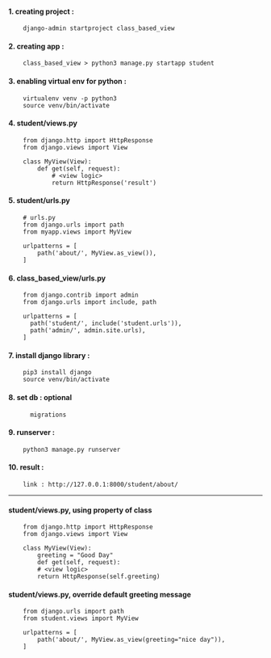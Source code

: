 #### 1. creating project : 

        django-admin startproject class_based_view


#### 2. creating app : 
    
        class_based_view > python3 manage.py startapp student


#### 3. enabling virtual env for python :

        virtualenv venv -p python3
        source venv/bin/activate


#### 4. student/views.py

        from django.http import HttpResponse
        from django.views import View

        class MyView(View):
            def get(self, request):
                # <view logic>
                return HttpResponse('result')


#### 5. student/urls.py

        # urls.py
        from django.urls import path
        from myapp.views import MyView

        urlpatterns = [
            path('about/', MyView.as_view()),
        ]


#### 6. class_based_view/urls.py

        from django.contrib import admin
        from django.urls import include, path

        urlpatterns = [
          path('student/', include('student.urls')),	
          path('admin/', admin.site.urls),
        ]



#### 7. install django library : 

        pip3 install django
        source venv/bin/activate


#### 8. set db : optional
	      migrations



#### 9. runserver : 

        python3 manage.py runserver


#### 10. result : 
        
        link : http://127.0.0.1:8000/student/about/




---

#### student/views.py, using property of class

		from django.http import HttpResponse
		from django.views import View

		class MyView(View):
		    greeting = "Good Day"
		    def get(self, request):
		    # <view logic>
			return HttpResponse(self.greeting)
			
			
			
#### student/views.py, override default greeting message

		from django.urls import path
		from student.views import MyView

		urlpatterns = [
		    path('about/', MyView.as_view(greeting="nice day")),
		]  
